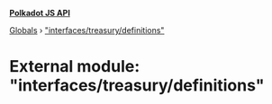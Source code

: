 **[Polkadot JS API](../README.md)**

[Globals](../globals.md) › [&quot;interfaces/treasury/definitions&quot;](_interfaces_treasury_definitions_.md)

# External module: "interfaces/treasury/definitions"

